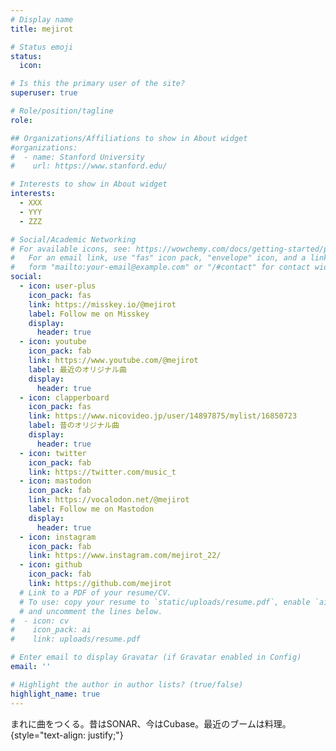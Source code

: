 ```yaml
---
# Display name
title: mejirot

# Status emoji
status:
  icon: 

# Is this the primary user of the site?
superuser: true

# Role/position/tagline
role: 

## Organizations/Affiliations to show in About widget
#organizations:
#  - name: Stanford University
#    url: https://www.stanford.edu/

# Interests to show in About widget
interests:
  - XXX
  - YYY
  - ZZZ

# Social/Academic Networking
# For available icons, see: https://wowchemy.com/docs/getting-started/page-builder/#icons
#   For an email link, use "fas" icon pack, "envelope" icon, and a link in the
#   form "mailto:your-email@example.com" or "/#contact" for contact widget.
social:
  - icon: user-plus
    icon_pack: fas
    link: https://misskey.io/@mejirot
    label: Follow me on Misskey
    display:
      header: true
  - icon: youtube
    icon_pack: fab
    link: https://www.youtube.com/@mejirot
    label: 最近のオリジナル曲
    display:
      header: true
  - icon: clapperboard
    icon_pack: fas
    link: https://www.nicovideo.jp/user/14897875/mylist/16850723
    label: 昔のオリジナル曲
    display:
      header: true
  - icon: twitter 
    icon_pack: fab
    link: https://twitter.com/music_t
  - icon: mastodon
    icon_pack: fab
    link: https://vocalodon.net/@mejirot
    label: Follow me on Mastodon
    display:
      header: true
  - icon: instagram
    icon_pack: fab
    link: https://www.instagram.com/mejirot_22/
  - icon: github
    icon_pack: fab
    link: https://github.com/mejirot
  # Link to a PDF of your resume/CV.
  # To use: copy your resume to `static/uploads/resume.pdf`, enable `ai` icons in `params.yaml`,
  # and uncomment the lines below.
#  - icon: cv
#    icon_pack: ai
#    link: uploads/resume.pdf

# Enter email to display Gravatar (if Gravatar enabled in Config)
email: ''

# Highlight the author in author lists? (true/false)
highlight_name: true
---
```


まれに曲をつくる。昔はSONAR、今はCubase。最近のブームは料理。
{style="text-align: justify;"}
